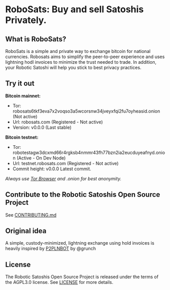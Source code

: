 # RoboSats: Buy and sell Satoshis Privately.
## What is RoboSats?

RoboSats is a simple and private way to exchange bitcoin for national currencies. Robosats aims to simplify the peer-to-peer experience and uses lightning hodl invoices to minimize the trust needed to trade. In addition, your Robotic Satoshi will help you stick to best privacy practices. 

## Try it out

**Bitcoin mainnet:**
- Tor: robosats6tkf3eva7x2voqso3a5wcorsnw34jveyxfqi2fu7oyheasid.onion (Not active)
- Url: robosats.com (Registered - Not active)
- Version: v0.0.0 (Last stable)

**Bitcoin testnet:**
- Tor: robotestagw3dcxmd66r4rgksb4nmmr43fh77bzn2ia2eucduyeafnyd.onion (Active - On Dev Node)
- Url: testnet.robosats.com (Registered - Not active)
- Commit height: v0.0.0 Latest commit.

*Always use [Tor Browser](https://www.torproject.org/download/) and .onion for best anonymity.*

## Contribute to the Robotic Satoshis Open Source Project
See [CONTRIBUTING.md](CONTRIBUTING.md)

## Original idea
A simple, custody-minimized, lightning exchange using hold invoices is heavily inspired by [P2PLNBOT](https://github.com/grunch/p2plnbot) by @grunch

## License

The Robotic Satoshis Open Source Project is released under the terms of the AGPL3.0 license. See [LICENSE](LICENSE) for more details.
